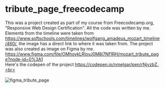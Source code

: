 # tribute_page_freecodecamp
This was a project created as part of my course from Freecodecamp.org, "Responsive Web Design Certification".
All the code was written by me. 
Elements from the timeline were taken from https://www.softschools.com/timelines/wolfgang_amadeus_mozart_timeline/460/, 
the image has a direct link to where it was taken from. 
The project was also created as image on Figma by me. https://www.figma.com/file/OMhoykLRlovJ0M8i7Nf1RH/mozart_tribute_page?node-id=0%3A1  <br>
Here's the codepen of the project https://codepen.io/nmelgar/pen/rNjyzbZ.<br>
<br>
<br>
![figma_tribute_page](https://user-images.githubusercontent.com/38670052/113373369-ecc0d480-9327-11eb-9762-0c65939226e4.png)
